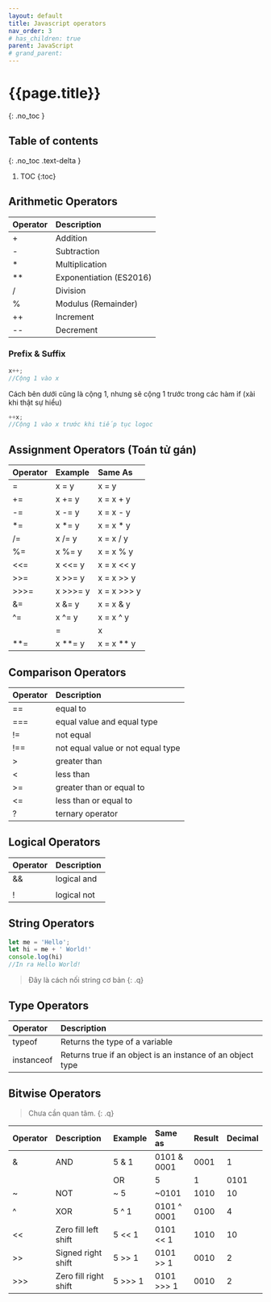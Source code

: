 ```yaml
---
layout: default
title: Javascript operators
nav_order: 3
# has_children: true
parent: JavaScript
# grand_parent:
---
```


<!-- markdownlint-disable MD022 MD025-->
# {{page.title}}
{: .no_toc }

## Table of contents
{: .no_toc .text-delta }

1. TOC
{:toc}
<!-- markdownlint-enable MD022 MD025-->

## Arithmetic Operators

| Operator | Description             |
| :------- | :---------------------- |
| +        | Addition                |
| -        | Subtraction             |
| *        | Multiplication          |
| **       | Exponentiation (ES2016) |
| /        | Division                |
| %        | Modulus (Remainder)     |
| ++       | Increment               |
| --       | Decrement               |

### Prefix & Suffix

```js
x++;
//Cộng 1 vào x
```

Cách bên dưới cũng là cộng 1, nhưng sẽ cộng 1 trước trong các hàm if (xài khi thật sự hiểu)

```js
++x;
//Cộng 1 vào x trước khi tiếp tục logoc
```

## Assignment Operators (Toán tử gán)

| Operator | Example  | Same As     |
| :------- | :------- | :---------- |
| =        | x = y    | x = y       |
| +=       | x += y   | x = x + y   |
| -=       | x -= y   | x = x - y   |
| *=       | x *= y   | x = x * y   |
| /=       | x /= y   | x = x / y   |
| %=       | x %= y   | x = x % y   |
| <<=      | x <<= y  | x = x << y  |
| >>=      | x >>= y  | x = x >> y  |
| >>>=     | x >>>= y | x = x >>> y |
| &=       | x &= y   | x = x & y   |
| ^=       | x ^= y   | x = x ^ y   |
| |=       | x |= y   | x = x | y   |
| **=      | x **= y  | x = x ** y  |

## Comparison Operators

| Operator | Description                       |
| :------- | :-------------------------------- |
| ==       | equal to                          |
| ===      | equal value and equal type        |
| !=       | not equal                         |
| !==      | not equal value or not equal type |
| >        | greater than                      |
| <        | less than                         |
| >=       | greater than or equal to          |
| <=       | less than or equal to             |
| ?        | ternary operator                  |

## Logical Operators

| Operator | Description |
| :------- | :---------- |
| &&       | logical and |
| ||       | logical or  |
| !        | logical not |

## String Operators

```js
let me = 'Hello';
let hi = me + ' World!'
console.log(hi)
//In ra Hello World!
```

>Đây là cách nối string cơ bản
{: .q}

## Type Operators

| Operator   | Description                                                |
| :--------- | :--------------------------------------------------------- |
| typeof     | Returns the type of a variable                             |
| instanceof | Returns true if an object is an instance of an object type |

## Bitwise Operators

>Chưa cần quan tâm.
{: .q}

| Operator | Description           | Example | Same as     | Result | Decimal |
| :------- | :-------------------- | :------ | :---------- | :----- | :------ |
| &        | AND                   | 5 & 1   | 0101 & 0001 | 0001   | 1       |
| |        | OR                    | 5 | 1   | 0101 | 0001 | 0101   | 5       |
| ~        | NOT                   | ~ 5     | ~0101       | 1010   | 10      |
| ^        | XOR                   | 5 ^ 1   | 0101 ^ 0001 | 0100   | 4       |
| <<       | Zero fill left shift  | 5 << 1  | 0101 << 1   | 1010   | 10      |
| >>       | Signed right shift    | 5 >> 1  | 0101 >> 1   | 0010   | 2       |
| >>>      | Zero fill right shift | 5 >>> 1 | 0101 >>> 1  | 0010   | 2       |
